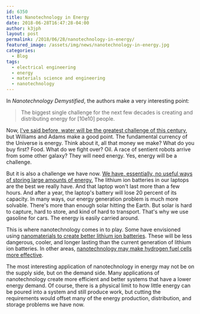 ```yaml
---
id: 6350
title: Nanotechnology in Energy
date: 2018-06-28T16:47:28-04:00
author: k3jph
layout: post
permalink: /2018/06/28/nanotechnology-in-energy/
featured_image: /assets/img/news/nanotechnology-in-energy.jpg
categories:
  - Blog
tags:
  - electrical engineering
  - energy
  - materials science and engineering
  - nanotechnology
---
```

In _Nanotechnology Demystified_, the authors make a very interesting
point:

> The biggest single challenge for the next few decades is creating
and distributing energy for [10e10] people.

Now, [I've said before, water will be the greatest challenge of
this century](/2014/10/27/water-century/),
but Williams and Adams make a good point.  The fundamental currency
of the Universe is energy.  Think about it, all that money we make?
What do you buy first?  Food.  What do we fight over?  Oil.  A race
of sentient robots arrive from some other galaxy?  They will need
energy.  Yes, energy will be a challenge.

But it is also a challenge we have now.  [We have, essentially, no
useful ways of storing large amounts of
energy.](https://cleantechnica.com/2018/05/08/why-the-energy-storage-problem-wont-be-a-problem-for-long/)
The lithium ion batteries in our laptops are the best we really
have.  And that laptop won't last more than a few hours.  And after
a year, the laptop's battery will lose 20 percent of its capacity.
In many ways, our energy generation problem is much more solvable.
There's more than enough solar hitting the Earth.  But solar is
hard to capture, hard to store, and kind of hard to transport.
That's why we use gasoline for cars.  The energy is easily carried
around.

This is where nanotechnology comes in to play.  Some have envisioned
using [nanomaterials to create better lithium ion
batteries](https://cleantechnica.com/2018/05/08/why-the-energy-storage-problem-wont-be-a-problem-for-long/).
These will be less dangerous, cooler, and longer lasting than the
current generation of lithium ion batteries.  In other areas,
[nanotechnology may make hydrogen fuel cells more
effective](https://www.nanowerk.com/nanotechnology-in-energy.php).

The most interesting application of nanotechnology in energy may
not be on the supply side, but on the demand side.  Many applications
of nanotechnology create more efficient and better systems that
have a lower energy demand.  Of course, there is a physical limit
to how little energy can be poured into a system and still produce
work, but cutting the requirements would offset many of the energy
production, distribution, and storage problems we have now.
